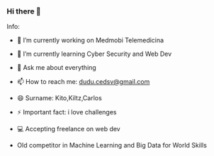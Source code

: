 ### Hi there 👋

<!-- **KiltzX/KiltzX** is a ✨ _special_ ✨ repository because its `README.md` (this file) appears on your GitHub profile. -->

Info:

- 🔭 I’m currently working on Medmobi Telemedicina
- 🌱 I’m currently learning Cyber Security and Web Dev
- 💬 Ask me about everything
- 📫 How to reach me: dudu.cedsv@gmail.com
- 😄 Surname: Kito,Kiltz,Carlos
- ⚡ Important fact: i love challenges
- 💻 Accepting freelance on web dev

- Old competitor in Machine Learning and Big Data for World Skills
